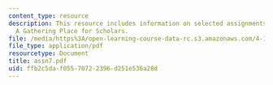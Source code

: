 ```yaml
---
content_type: resource
description: This resource includes information on selected assignments from the class
  A Gathering Place for Scholars.
file: /media/https%3A/open-learning-course-data-rc.s3.amazonaws.com/4-125a-architecture-studio-building-in-landscapes-fall-2005/ffb2c5daf05570722396d251e536a28d_assn7.pdf
file_type: application/pdf
resourcetype: Document
title: assn7.pdf
uid: ffb2c5da-f055-7072-2396-d251e536a28d
---
```

